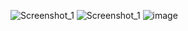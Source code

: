 
![Screenshot_1](https://github.com/sevggii/WinFormExample/assets/49620686/abf82ccc-3484-4613-a9a4-d92388db6a61)
![Screenshot_1](https://github.com/sevggii/WinFormExample/assets/49620686/1275cf20-34b2-4487-ae3f-602d1767bacc)
![image](https://github.com/sevggii/WinFormExample/assets/49620686/61a745f3-2e01-485d-a2da-dcd7b67d221e)





